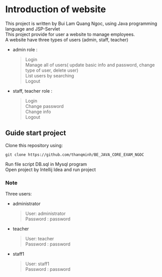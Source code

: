 # Introduction of website  
This project is written by Bui Lam Quang Ngoc, using Java programming language and JSP-Servlet  
This project provide for user a website to manage employees.  
A website have three types of users (admin, staff, teacher)  
* admin role :  
  > Login  
  > Manage all of users( update basic info and password, change type of user, delete user)  
  > List users by searching  
  > Logout    
* staff, teacher role :  
  > Login  
  > Change password  
  > Change info  
  > Logout    
## Guide start project  
Clone this repository using:  
```
git clone https://github.com/thanqminh/BE_JAVA_CORE_EXAM_NGOC 
```    
Run file script DB.sql in Mysql program    
Open project by Intellij Idea and run project   
### Note    
Three users:    
* administrator  
  > User: administrator  
  > Password : password  
* teacher  
  > User: teacher  
  > Password : password    
* staff1  
  > User: staff1  
  > Password : password    

  
